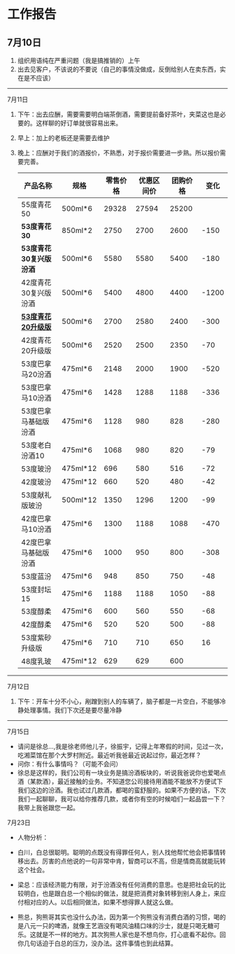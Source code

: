 # 工作报告

## 7月10日

1. 组织用语纯在严重问题（我是搞推销的）上午
2. 出去见客户，不该说的不要说（自己的事情没做成，反倒给别人在卖东西，实在是不应该）

-----

7月11日

1. 下午：出去应酬，需要需要明白端茶倒酒，需要提前备好茶叶，夹菜这也是必要的。这样聊的好订单就很容易出来。

2. 早上：加上的老板还是需要去维护

3. 晚上：应酬对于我们的酒报价，不熟悉，对于报价需要进一步熟。所以报价需要完善。

   | 产品名称                    | 规格     | 零售价格 | 优惠区间价 | 团购价格 | 变化  |
   | --------------------------- | -------- | -------- | ---------- | -------- | ----- |
   | 55度青花50                  | 500ml*6  | 29328    | 27594      | 25200    |       |
   | **53度青花30**              | 850ml*2  | 2750     | 2700       | 2600     | -150  |
   | **53度青花30复兴版汾酒**    | 500ml*6  | 5580     | 5580       | 5400     | -180  |
   | 42度青花30复兴版汾酒        | 500ml*6  | 5400     | 4800       | 4400     | -1200 |
   | **<u>53度青花20升级版</u>** | 500ml*6  | 2700     | 2580       | 2400     | -300  |
   | 42度青花20升级版            | 500ml*6  | 2520     | 2500       | 2350     | -70   |
   | 53度巴拿马20汾酒            | 475ml*6  | 2148     | 2000       | 1900     | -520  |
   | 53度巴拿马10汾酒            | 475ml*6  | 1428     | 1288       | 1188     | -336  |
   | 53度巴拿马基础版汾酒        | 475ml*6  | 1128     | 980        | 828      | -280  |
   | 53度老白汾酒10              | 475ml*6  | 1068     | 980        | 820      | -79   |
   | 53度玻汾                    | 475ml*12 | 696      | 580        | 516      | -72   |
   | 42度玻汾                    | 475ml*12 | 660      | 520        | 480      | -42   |
   | 53度献礼版玻汾              | 500ml*12 | 1350     | 1296       | 1200     | -99   |
   | 42度巴拿马10汾酒            | 475ml*6  | 1300     | 1188       | 1088     | -470  |
   | 42度巴拿马基础版汾酒        | 475ml*6  | 1000     | 950        | 800      | -308  |
   | 53度蓝汾                    | 475ml*6  | 948      | 850        | 750      | -48   |
   | 53度封坛15                  | 475ml*6  | 1188     | 1188       | 1050     | -88   |
   | 53度醇柔                    | 475ml*6  | 600      | 560        | 550      | -68   |
   | 42度醇柔                    | 475ml*6  | 520      | 520        | 500      | -88   |
   | 53度紫砂升级版              | 475ml*6  | 710      | 710        | 650      | 16    |
   | 48度乳玻                    | 475ml*12 | 629      | 629        | 600      |       |

---

7月12日

1. 下午：开车十分不小心，剐蹭到别人的车辆了，脑子都是一片空白，不能够冷静处理事情。我们下次还是要尽量冷静

----

7月15日

- 请问是徐总...,我是徐老师他儿子，徐振宇，记得上年寒假的时间，见过一次，吃湘菜馆在那个大罗村附近。最近听我爸最近说起过你，最近怎样？
- 问你：有什么事情吗？（可能不会问）
- 徐总是这样的，我们公司有一块业务是搞汾酒板块的，听说我爸说你也爱喝点酒（某款酒），最近接触的业务。不知道您公司接待用酒能不能放不方便试下我们这边的汾酒。我也试过几款酒，都喝的蛮舒服的。如果不方便的话，下次我们一起聊聊，我可以给你推荐几款，或者你有空的时候咱们一起品尝一下？我带上我爸跟您一起。

7月23日

- 人物分析：
- 白川，白总很聪明。聪明的点既没有得罪任何人，别人找他帮忙他会把事情转移出去。厉害的点他说的一句非常中肯，智商可以不高，但是情商高就能玩转这个社会。

- 梁总：应该经济能力有限，对于汾酒没有任何消费的意思。也是把社会玩的比较明白，也是跟白总一个相似的做法，就是把消费对象转移到别人身上，来应付相对应的人。以后相同做法，如果不想得罪人就这么做。
- 熊总，狗熊哥其实也没什么办法，因为第一个狗熊没有消费白酒的习惯，喝的是八元一只的啤酒，就像王艺涵没有喝风油精口味的沙士，就是只喝无糖可乐。这就是不一样的地方。其次狗熊人家也是不想鸟你，打心底看不起你。回你几句话迫于白总的压力，没办法。这件事情也到此结算。



